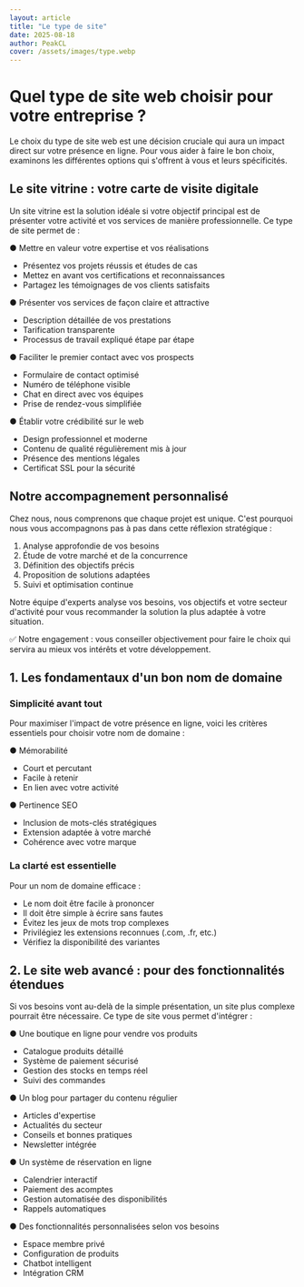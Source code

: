 ```yaml
---
layout: article
title: "Le type de site"
date: 2025-08-18
author: PeakCL
cover: /assets/images/type.webp
---
```


# Quel type de site web choisir pour votre entreprise ?

Le choix du type de site web est une décision cruciale qui aura un impact direct sur votre présence en ligne. Pour vous aider à faire le bon choix, examinons les différentes options qui s'offrent à vous et leurs spécificités.

## Le site vitrine : votre carte de visite digitale

Un site vitrine est la solution idéale si votre objectif principal est de présenter votre activité et vos services de manière professionnelle. Ce type de site permet de :

● Mettre en valeur votre expertise et vos réalisations
- Présentez vos projets réussis et études de cas
- Mettez en avant vos certifications et reconnaissances
- Partagez les témoignages de vos clients satisfaits

● Présenter vos services de façon claire et attractive
- Description détaillée de vos prestations
- Tarification transparente
- Processus de travail expliqué étape par étape

● Faciliter le premier contact avec vos prospects
- Formulaire de contact optimisé
- Numéro de téléphone visible
- Chat en direct avec vos équipes
- Prise de rendez-vous simplifiée

● Établir votre crédibilité sur le web
- Design professionnel et moderne
- Contenu de qualité régulièrement mis à jour
- Présence des mentions légales
- Certificat SSL pour la sécurité

## Notre accompagnement personnalisé

Chez nous, nous comprenons que chaque projet est unique. C'est pourquoi nous vous accompagnons pas à pas dans cette réflexion stratégique :

1. Analyse approfondie de vos besoins
2. Étude de votre marché et de la concurrence
3. Définition des objectifs précis
4. Proposition de solutions adaptées
5. Suivi et optimisation continue

Notre équipe d'experts analyse vos besoins, vos objectifs et votre secteur d'activité pour vous recommander la solution la plus adaptée à votre situation.

✅ Notre engagement : vous conseiller objectivement pour faire le choix qui servira au mieux vos intérêts et votre développement.

## 1. Les fondamentaux d'un bon nom de domaine

### Simplicité avant tout

Pour maximiser l'impact de votre présence en ligne, voici les critères essentiels pour choisir votre nom de domaine :

● Mémorabilité
- Court et percutant
- Facile à retenir
- En lien avec votre activité

● Pertinence SEO
- Inclusion de mots-clés stratégiques
- Extension adaptée à votre marché
- Cohérence avec votre marque

### La clarté est essentielle 

Pour un nom de domaine efficace :
- Le nom doit être facile à prononcer
- Il doit être simple à écrire sans fautes
- Évitez les jeux de mots trop complexes
- Privilégiez les extensions reconnues (.com, .fr, etc.)
- Vérifiez la disponibilité des variantes

## 2. Le site web avancé : pour des fonctionnalités étendues

Si vos besoins vont au-delà de la simple présentation, un site plus complexe pourrait être nécessaire. Ce type de site vous permet d'intégrer :

● Une boutique en ligne pour vendre vos produits
- Catalogue produits détaillé
- Système de paiement sécurisé
- Gestion des stocks en temps réel
- Suivi des commandes

● Un blog pour partager du contenu régulier
- Articles d'expertise
- Actualités du secteur
- Conseils et bonnes pratiques
- Newsletter intégrée

● Un système de réservation en ligne
- Calendrier interactif
- Paiement des acomptes
- Gestion automatisée des disponibilités
- Rappels automatiques

● Des fonctionnalités personnalisées selon vos besoins
- Espace membre privé
- Configuration de produits
- Chatbot intelligent
- Intégration CRM

